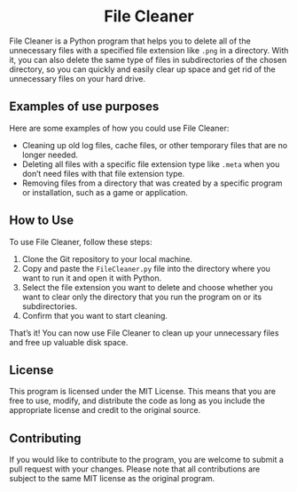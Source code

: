 <h1 align="center">File Cleaner</h1>
<p>File Cleaner is a Python program that helps you to delete all of the unnecessary files with a specified file extension like <code>.png</code> in a directory. With it, you can also delete the same type of files in subdirectories of the chosen directory, so you can quickly and easily clear up space and get rid of the unnecessary files on your hard drive.</p>
<h2>Examples of use purposes</h2>
<p>Here are some examples of how you could use File Cleaner:</p>
<ul>

<li>Cleaning up old log files, cache files, or other temporary files that are no longer needed.

</li>

<li>Deleting all files with a specific file extension type like <code>.meta</code> when you don’t need files with that file extension type.

</li>

<li>Removing files from a directory that was created by a specific program or installation, such as a game or application.

</li>

</ul>

<h2>How to Use</h2>
<p>To use File Cleaner, follow these steps:</p>
<ol>

<li>Clone the Git repository to your local machine.</li>

<li>Copy and paste the <code>FileCleaner.py</code> file into the directory where you want to run it and open it with Python.</li>

<li>Select the file extension you want to delete and choose whether you want to clear only the directory that you run the program on or its subdirectories.</li>

<li>Confirm that you want to start cleaning.</li>

</ol>
<p>That’s it! You can now use File Cleaner to clean up your unnecessary files and free up valuable disk space.</p>

<h2>License</h2>
<p>This program is licensed under the MIT License. This means that you are free to use, modify, and distribute the code as long as you include the appropriate license and credit to the original source.</p>

<h2>Contributing</h2>
<p>If you would like to contribute to the program, you are welcome to submit a pull request with your changes. Please note that all contributions are subject to the same MIT license as the original program.</p>
